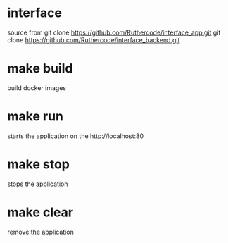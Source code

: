 # interface
source from
git clone https://github.com/Ruthercode/interface_app.git
git clone https://github.com/Ruthercode/interface_backend.git

# make build
build docker images

# make run
starts the application on the http://localhost:80

# make stop
stops the application

# make clear
remove the application
